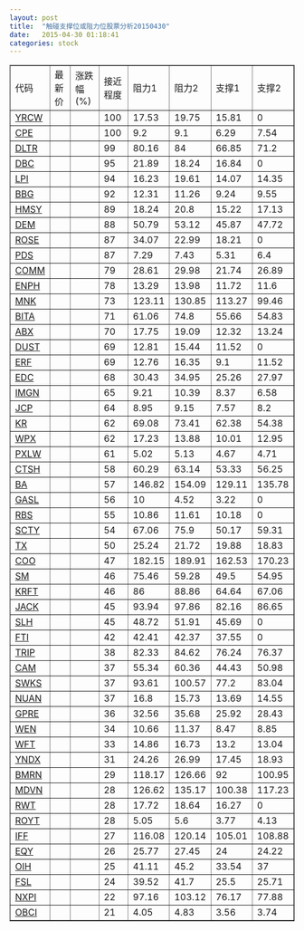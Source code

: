 ```yaml
---
layout: post
title:  "触碰支撑位或阻力位股票分析20150430"
date:   2015-04-30 01:18:41
categories: stock
---
```

<script type="text/javascript">
var stockList = []
stockList.push('gb_yrcw');
stockList.push('gb_cpe');
stockList.push('gb_dltr');
stockList.push('gb_dbc');
stockList.push('gb_lpi');
stockList.push('gb_bbg');
stockList.push('gb_hmsy');
stockList.push('gb_dem');
stockList.push('gb_rose');
stockList.push('gb_pds');
stockList.push('gb_comm');
stockList.push('gb_enph');
stockList.push('gb_mnk');
stockList.push('gb_bita');
stockList.push('gb_abx');
stockList.push('gb_dust');
stockList.push('gb_erf');
stockList.push('gb_edc');
stockList.push('gb_imgn');
stockList.push('gb_jcp');
stockList.push('gb_kr');
stockList.push('gb_wpx');
stockList.push('gb_pxlw');
stockList.push('gb_ctsh');
stockList.push('gb_ba');
stockList.push('gb_gasl');
stockList.push('gb_rbs');
stockList.push('gb_scty');
stockList.push('gb_tx');
stockList.push('gb_coo');
stockList.push('gb_sm');
stockList.push('gb_krft');
stockList.push('gb_jack');
stockList.push('gb_slh');
stockList.push('gb_fti');
stockList.push('gb_trip');
stockList.push('gb_cam');
stockList.push('gb_swks');
stockList.push('gb_nuan');
stockList.push('gb_gpre');
stockList.push('gb_wen');
stockList.push('gb_wft');
stockList.push('gb_yndx');
stockList.push('gb_bmrn');
stockList.push('gb_mdvn');
stockList.push('gb_rwt');
stockList.push('gb_royt');
stockList.push('gb_iff');
stockList.push('gb_eqy');
stockList.push('gb_oih');
stockList.push('gb_fsl');
stockList.push('gb_nxpi');
stockList.push('gb_obci');
</script>
<table border="1">
 <tr>
 <td>代码</td>
 <td>最新价</td>
 <td>涨跌幅(%)</td>
 <td>接近程度</td>
 <td>阻力1</td>
 <td>阻力2</td>
 <td>支撑1</td>
 <td>支撑2</td>
</tr>
  <tr id="yrcw" class="green">
  <td><a href="http://stock.finance.sina.com.cn/usstock/quotes/YRCW.html" target="_blank">YRCW</a></td><td></td><td></td><td>100</td><td>17.53</td><td>19.75</td><td>15.81</td><td>0</td></tr>
  <tr id="cpe" class="red">
  <td><a href="http://stock.finance.sina.com.cn/usstock/quotes/CPE.html" target="_blank">CPE</a></td><td></td><td></td><td>100</td><td>9.2</td><td>9.1</td><td>6.29</td><td>7.54</td></tr>
  <tr id="dltr" class="red">
  <td><a href="http://stock.finance.sina.com.cn/usstock/quotes/DLTR.html" target="_blank">DLTR</a></td><td></td><td></td><td>99</td><td>80.16</td><td>84</td><td>66.85</td><td>71.2</td></tr>
  <tr id="dbc" class="red">
  <td><a href="http://stock.finance.sina.com.cn/usstock/quotes/DBC.html" target="_blank">DBC</a></td><td></td><td></td><td>95</td><td>21.89</td><td>18.24</td><td>16.84</td><td>0</td></tr>
  <tr id="lpi" class="green">
  <td><a href="http://stock.finance.sina.com.cn/usstock/quotes/LPI.html" target="_blank">LPI</a></td><td></td><td></td><td>94</td><td>16.23</td><td>19.61</td><td>14.07</td><td>14.35</td></tr>
  <tr id="bbg" class="red">
  <td><a href="http://stock.finance.sina.com.cn/usstock/quotes/BBG.html" target="_blank">BBG</a></td><td></td><td></td><td>92</td><td>12.31</td><td>11.26</td><td>9.24</td><td>9.55</td></tr>
  <tr id="hmsy" class="green">
  <td><a href="http://stock.finance.sina.com.cn/usstock/quotes/HMSY.html" target="_blank">HMSY</a></td><td></td><td></td><td>89</td><td>18.24</td><td>20.8</td><td>15.22</td><td>17.13</td></tr>
  <tr id="dem" class="green">
  <td><a href="http://stock.finance.sina.com.cn/usstock/quotes/DEM.html" target="_blank">DEM</a></td><td></td><td></td><td>88</td><td>50.79</td><td>53.12</td><td>45.87</td><td>47.72</td></tr>
  <tr id="rose" class="red">
  <td><a href="http://stock.finance.sina.com.cn/usstock/quotes/ROSE.html" target="_blank">ROSE</a></td><td></td><td></td><td>87</td><td>34.07</td><td>22.99</td><td>18.21</td><td>0</td></tr>
  <tr id="pds" class="red">
  <td><a href="http://stock.finance.sina.com.cn/usstock/quotes/PDS.html" target="_blank">PDS</a></td><td></td><td></td><td>87</td><td>7.29</td><td>7.43</td><td>5.31</td><td>6.4</td></tr>
  <tr id="comm" class="red">
  <td><a href="http://stock.finance.sina.com.cn/usstock/quotes/COMM.html" target="_blank">COMM</a></td><td></td><td></td><td>79</td><td>28.61</td><td>29.98</td><td>21.74</td><td>26.89</td></tr>
  <tr id="enph" class="red">
  <td><a href="http://stock.finance.sina.com.cn/usstock/quotes/ENPH.html" target="_blank">ENPH</a></td><td></td><td></td><td>78</td><td>13.29</td><td>13.98</td><td>11.72</td><td>11.6</td></tr>
  <tr id="mnk" class="green">
  <td><a href="http://stock.finance.sina.com.cn/usstock/quotes/MNK.html" target="_blank">MNK</a></td><td></td><td></td><td>73</td><td>123.11</td><td>130.85</td><td>113.27</td><td>99.46</td></tr>
  <tr id="bita" class="red">
  <td><a href="http://stock.finance.sina.com.cn/usstock/quotes/BITA.html" target="_blank">BITA</a></td><td></td><td></td><td>71</td><td>61.06</td><td>74.8</td><td>55.66</td><td>54.83</td></tr>
  <tr id="abx" class="green">
  <td><a href="http://stock.finance.sina.com.cn/usstock/quotes/ABX.html" target="_blank">ABX</a></td><td></td><td></td><td>70</td><td>17.75</td><td>19.09</td><td>12.32</td><td>13.24</td></tr>
  <tr id="dust" class="red">
  <td><a href="http://stock.finance.sina.com.cn/usstock/quotes/DUST.html" target="_blank">DUST</a></td><td></td><td></td><td>69</td><td>12.81</td><td>15.44</td><td>11.52</td><td>0</td></tr>
  <tr id="erf" class="red">
  <td><a href="http://stock.finance.sina.com.cn/usstock/quotes/ERF.html" target="_blank">ERF</a></td><td></td><td></td><td>69</td><td>12.76</td><td>16.35</td><td>9.1</td><td>11.52</td></tr>
  <tr id="edc" class="red">
  <td><a href="http://stock.finance.sina.com.cn/usstock/quotes/EDC.html" target="_blank">EDC</a></td><td></td><td></td><td>68</td><td>30.43</td><td>34.95</td><td>25.26</td><td>27.97</td></tr>
  <tr id="imgn" class="green">
  <td><a href="http://stock.finance.sina.com.cn/usstock/quotes/IMGN.html" target="_blank">IMGN</a></td><td></td><td></td><td>65</td><td>9.21</td><td>10.39</td><td>8.37</td><td>6.58</td></tr>
  <tr id="jcp" class="green">
  <td><a href="http://stock.finance.sina.com.cn/usstock/quotes/JCP.html" target="_blank">JCP</a></td><td></td><td></td><td>64</td><td>8.95</td><td>9.15</td><td>7.57</td><td>8.2</td></tr>
  <tr id="kr" class="red">
  <td><a href="http://stock.finance.sina.com.cn/usstock/quotes/KR.html" target="_blank">KR</a></td><td></td><td></td><td>62</td><td>69.08</td><td>73.41</td><td>62.38</td><td>54.38</td></tr>
  <tr id="wpx" class="green">
  <td><a href="http://stock.finance.sina.com.cn/usstock/quotes/WPX.html" target="_blank">WPX</a></td><td></td><td></td><td>62</td><td>17.23</td><td>13.88</td><td>10.01</td><td>12.95</td></tr>
  <tr id="pxlw" class="red">
  <td><a href="http://stock.finance.sina.com.cn/usstock/quotes/PXLW.html" target="_blank">PXLW</a></td><td></td><td></td><td>61</td><td>5.02</td><td>5.13</td><td>4.67</td><td>4.71</td></tr>
  <tr id="ctsh" class="red">
  <td><a href="http://stock.finance.sina.com.cn/usstock/quotes/CTSH.html" target="_blank">CTSH</a></td><td></td><td></td><td>58</td><td>60.29</td><td>63.14</td><td>53.33</td><td>56.25</td></tr>
  <tr id="ba" class="red">
  <td><a href="http://stock.finance.sina.com.cn/usstock/quotes/BA.html" target="_blank">BA</a></td><td></td><td></td><td>57</td><td>146.82</td><td>154.09</td><td>129.11</td><td>135.78</td></tr>
  <tr id="gasl" class="red">
  <td><a href="http://stock.finance.sina.com.cn/usstock/quotes/GASL.html" target="_blank">GASL</a></td><td></td><td></td><td>56</td><td>10</td><td>4.52</td><td>3.22</td><td>0</td></tr>
  <tr id="rbs" class="red">
  <td><a href="http://stock.finance.sina.com.cn/usstock/quotes/RBS.html" target="_blank">RBS</a></td><td></td><td></td><td>55</td><td>10.86</td><td>11.61</td><td>10.18</td><td>0</td></tr>
  <tr id="scty" class="green">
  <td><a href="http://stock.finance.sina.com.cn/usstock/quotes/SCTY.html" target="_blank">SCTY</a></td><td></td><td></td><td>54</td><td>67.06</td><td>75.9</td><td>50.17</td><td>59.31</td></tr>
  <tr id="tx" class="red">
  <td><a href="http://stock.finance.sina.com.cn/usstock/quotes/TX.html" target="_blank">TX</a></td><td></td><td></td><td>50</td><td>25.24</td><td>21.72</td><td>19.88</td><td>18.83</td></tr>
  <tr id="coo" class="red">
  <td><a href="http://stock.finance.sina.com.cn/usstock/quotes/COO.html" target="_blank">COO</a></td><td></td><td></td><td>47</td><td>182.15</td><td>189.91</td><td>162.53</td><td>170.23</td></tr>
  <tr id="sm" class="green">
  <td><a href="http://stock.finance.sina.com.cn/usstock/quotes/SM.html" target="_blank">SM</a></td><td></td><td></td><td>46</td><td>75.46</td><td>59.28</td><td>49.5</td><td>54.95</td></tr>
  <tr id="krft" class="red">
  <td><a href="http://stock.finance.sina.com.cn/usstock/quotes/KRFT.html" target="_blank">KRFT</a></td><td></td><td></td><td>46</td><td>86</td><td>88.86</td><td>64.64</td><td>67.06</td></tr>
  <tr id="jack" class="red">
  <td><a href="http://stock.finance.sina.com.cn/usstock/quotes/JACK.html" target="_blank">JACK</a></td><td></td><td></td><td>45</td><td>93.94</td><td>97.86</td><td>82.16</td><td>86.65</td></tr>
  <tr id="slh" class="green">
  <td><a href="http://stock.finance.sina.com.cn/usstock/quotes/SLH.html" target="_blank">SLH</a></td><td></td><td></td><td>45</td><td>48.72</td><td>51.91</td><td>45.69</td><td>0</td></tr>
  <tr id="fti" class="green">
  <td><a href="http://stock.finance.sina.com.cn/usstock/quotes/FTI.html" target="_blank">FTI</a></td><td></td><td></td><td>42</td><td>42.41</td><td>42.37</td><td>37.55</td><td>0</td></tr>
  <tr id="trip" class="red">
  <td><a href="http://stock.finance.sina.com.cn/usstock/quotes/TRIP.html" target="_blank">TRIP</a></td><td></td><td></td><td>38</td><td>82.33</td><td>84.62</td><td>76.24</td><td>76.37</td></tr>
  <tr id="cam" class="red">
  <td><a href="http://stock.finance.sina.com.cn/usstock/quotes/CAM.html" target="_blank">CAM</a></td><td></td><td></td><td>37</td><td>55.34</td><td>60.36</td><td>44.43</td><td>50.98</td></tr>
  <tr id="swks" class="red">
  <td><a href="http://stock.finance.sina.com.cn/usstock/quotes/SWKS.html" target="_blank">SWKS</a></td><td></td><td></td><td>37</td><td>93.61</td><td>100.57</td><td>77.2</td><td>83.04</td></tr>
  <tr id="nuan" class="red">
  <td><a href="http://stock.finance.sina.com.cn/usstock/quotes/NUAN.html" target="_blank">NUAN</a></td><td></td><td></td><td>37</td><td>16.8</td><td>15.73</td><td>13.69</td><td>14.55</td></tr>
  <tr id="gpre" class="red">
  <td><a href="http://stock.finance.sina.com.cn/usstock/quotes/GPRE.html" target="_blank">GPRE</a></td><td></td><td></td><td>36</td><td>32.56</td><td>35.68</td><td>25.92</td><td>28.43</td></tr>
  <tr id="wen" class="red">
  <td><a href="http://stock.finance.sina.com.cn/usstock/quotes/WEN.html" target="_blank">WEN</a></td><td></td><td></td><td>34</td><td>10.66</td><td>11.37</td><td>8.47</td><td>8.85</td></tr>
  <tr id="wft" class="red">
  <td><a href="http://stock.finance.sina.com.cn/usstock/quotes/WFT.html" target="_blank">WFT</a></td><td></td><td></td><td>33</td><td>14.86</td><td>16.73</td><td>13.2</td><td>13.04</td></tr>
  <tr id="yndx" class="green">
  <td><a href="http://stock.finance.sina.com.cn/usstock/quotes/YNDX.html" target="_blank">YNDX</a></td><td></td><td></td><td>31</td><td>24.26</td><td>26.99</td><td>17.45</td><td>18.93</td></tr>
  <tr id="bmrn" class="red">
  <td><a href="http://stock.finance.sina.com.cn/usstock/quotes/BMRN.html" target="_blank">BMRN</a></td><td></td><td></td><td>29</td><td>118.17</td><td>126.66</td><td>92</td><td>100.95</td></tr>
  <tr id="mdvn" class="red">
  <td><a href="http://stock.finance.sina.com.cn/usstock/quotes/MDVN.html" target="_blank">MDVN</a></td><td></td><td></td><td>28</td><td>126.62</td><td>135.17</td><td>100.38</td><td>117.23</td></tr>
  <tr id="rwt" class="red">
  <td><a href="http://stock.finance.sina.com.cn/usstock/quotes/RWT.html" target="_blank">RWT</a></td><td></td><td></td><td>28</td><td>17.72</td><td>18.64</td><td>16.27</td><td>0</td></tr>
  <tr id="royt" class="green">
  <td><a href="http://stock.finance.sina.com.cn/usstock/quotes/ROYT.html" target="_blank">ROYT</a></td><td></td><td></td><td>28</td><td>5.05</td><td>5.6</td><td>3.77</td><td>4.13</td></tr>
  <tr id="iff" class="green">
  <td><a href="http://stock.finance.sina.com.cn/usstock/quotes/IFF.html" target="_blank">IFF</a></td><td></td><td></td><td>27</td><td>116.08</td><td>120.14</td><td>105.01</td><td>108.88</td></tr>
  <tr id="eqy" class="red">
  <td><a href="http://stock.finance.sina.com.cn/usstock/quotes/EQY.html" target="_blank">EQY</a></td><td></td><td></td><td>26</td><td>25.77</td><td>27.45</td><td>24</td><td>24.22</td></tr>
  <tr id="oih" class="green">
  <td><a href="http://stock.finance.sina.com.cn/usstock/quotes/OIH.html" target="_blank">OIH</a></td><td></td><td></td><td>25</td><td>41.11</td><td>45.2</td><td>33.54</td><td>37</td></tr>
  <tr id="fsl" class="red">
  <td><a href="http://stock.finance.sina.com.cn/usstock/quotes/FSL.html" target="_blank">FSL</a></td><td></td><td></td><td>24</td><td>39.52</td><td>41.7</td><td>25.5</td><td>25.71</td></tr>
  <tr id="nxpi" class="red">
  <td><a href="http://stock.finance.sina.com.cn/usstock/quotes/NXPI.html" target="_blank">NXPI</a></td><td></td><td></td><td>22</td><td>97.16</td><td>103.12</td><td>76.17</td><td>77.88</td></tr>
  <tr id="obci" class="green">
  <td><a href="http://stock.finance.sina.com.cn/usstock/quotes/OBCI.html" target="_blank">OBCI</a></td><td></td><td></td><td>21</td><td>4.05</td><td>4.83</td><td>3.56</td><td>3.74</td></tr>
</table>
